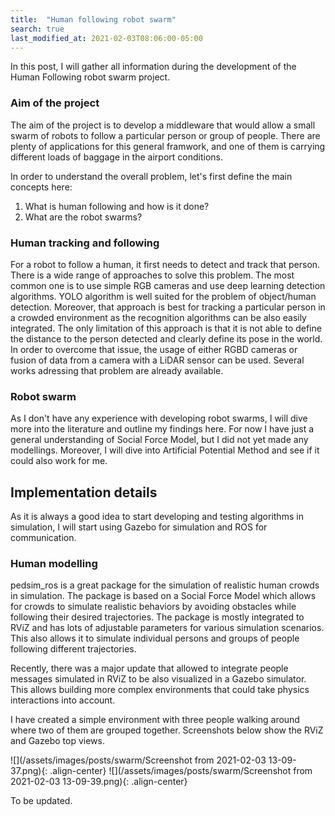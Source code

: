 ```yaml
---
title:  "Human following robot swarm"
search: true
last_modified_at: 2021-02-03T08:06:00-05:00
---
```


In this post, I will gather all information during the development of the Human Following robot swarm project. 

### Aim of the project

The aim of the project is to develop a middleware that would allow a small swarm of robots to follow a particular person or group of people. There are plenty of applications for this general framwork, and one of them is carrying different loads of baggage in the airport conditions. 

In order to understand the overall problem, let's first define the main concepts here:
1. What is human following and how is it done?
2. What are the robot swarms?

### Human tracking and following

For a robot to follow a human, it first needs to detect and track that person. There is a wide range of approaches to solve this problem. The most common one is to use simple RGB cameras and use deep learning detection algorithms. YOLO algorithm is well suited for the problem of object/human detection. Moreover, that approach is best for tracking a particular person in a crowded environment as the recognition algorithms can be also easily integrated. The only limitation of this approach is that it is not able to define the distance to the person detected and clearly define its pose in the world. In order to overcome that issue, the usage of either RGBD cameras or fusion of data from a camera with a LiDAR sensor can be used. Several works adressing that problem are already available.

### Robot swarm

As I don't have any experience with developing robot swarms, I will dive more into the literature and outline my findings here. For now I have just a general understanding of Social Force Model, but I did not yet made any modellings. Moreover, I will dive into Artificial Potential Method and see if it could also work for me.

## Implementation details
As it is always a good idea to start developing and testing algorithms in simulation, I will start using Gazebo for simulation and ROS for communication.

### Human modelling
pedsim_ros is a great package for the simulation of realistic human crowds in simulation. The package is based on a Social Force Model which allows for crowds to simulate realistic behaviors by avoiding obstacles while following their desired trajectories. The package is mostly integrated to RViZ and has lots of adjustable parameters for various simulation scenarios. This also allows it to simulate individual persons and groups of people following different trajectories.

Recently, there was a major update that allowed to integrate people messages simulated in RViZ to be also visualized in a Gazebo simulator. This allows building more complex environments that could take physics interactions into account.

I have created a simple environment with three people walking around where two of them are grouped together. Screenshots below show the RViZ and Gazebo top views.

![](/assets/images/posts/swarm/Screenshot from 2021-02-03 13-09-37.png){: .align-center}
![](/assets/images/posts/swarm/Screenshot from 2021-02-03 13-09-39.png){: .align-center}

To be updated.

<!-- The only limitation of the current  -->

<!-- ![](/assets/images/posts/swarm/.png){: .align-center} -->


<!-- ![](/assets/images/posts/schools/photo_2020-08-22_00-26-50.jpg){: .align-center} -->
